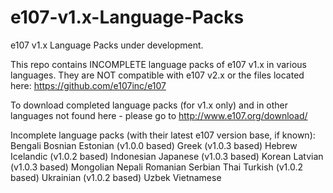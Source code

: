 e107-v1.x-Language-Packs
========================

e107 v1.x Language Packs under development. 

This repo contains INCOMPLETE language packs of e107 v1.x in various languages. They are NOT compatible with e107 v2.x or the files located here: https://github.com/e107inc/e107

To download completed language packs (for v1.x only) and in other languages not found here - please go to http://www.e107.org/download/

Incomplete language packs (with their latest e107 version base, if known):
Bengali
Bosnian
Estonian	(v1.0.0 based)
Greek		(v1.0.3 based)
Hebrew
Icelandic	(v1.0.2 based)
Indonesian
Japanese	(v1.0.3 based)
Korean
Latvian		(v1.0.3 based)
Mongolian
Nepali
Romanian
Serbian
Thai
Turkish		(v1.0.2 based)
Ukrainian	(v1.0.2 based)
Uzbek
Vietnamese